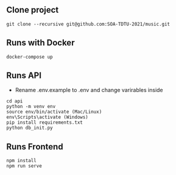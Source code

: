 ## Clone project
```
git clone --recursive git@github.com:SOA-TDTU-2021/music.git
```

## Runs with Docker
```
docker-compose up
```

## Runs API
- Rename .env.example to .env and change varirables inside
```
cd api
python -m venv env
source env/bin/activate (Mac/Linux)
env\Scripts\activate (Windows)
pip install requirements.txt
python db_init.py
```

## Runs Frontend
```
npm install
npm run serve
```
